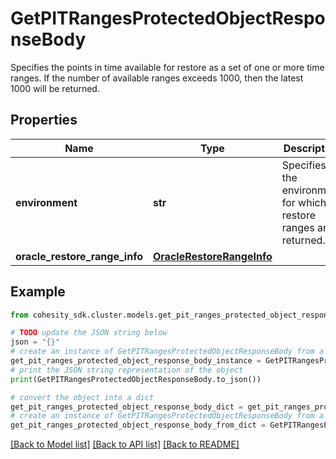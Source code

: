 # GetPITRangesProtectedObjectResponseBody

Specifies the points in time available for restore as a set of one or more time ranges. If the number of available ranges exceeds 1000, then the latest 1000 will be returned.

## Properties

Name | Type | Description | Notes
------------ | ------------- | ------------- | -------------
**environment** | **str** | Specifies the environment for which restore ranges are returned. | [optional] 
**oracle_restore_range_info** | [**OracleRestoreRangeInfo**](OracleRestoreRangeInfo.md) |  | [optional] 

## Example

```python
from cohesity_sdk.cluster.models.get_pit_ranges_protected_object_response_body import GetPITRangesProtectedObjectResponseBody

# TODO update the JSON string below
json = "{}"
# create an instance of GetPITRangesProtectedObjectResponseBody from a JSON string
get_pit_ranges_protected_object_response_body_instance = GetPITRangesProtectedObjectResponseBody.from_json(json)
# print the JSON string representation of the object
print(GetPITRangesProtectedObjectResponseBody.to_json())

# convert the object into a dict
get_pit_ranges_protected_object_response_body_dict = get_pit_ranges_protected_object_response_body_instance.to_dict()
# create an instance of GetPITRangesProtectedObjectResponseBody from a dict
get_pit_ranges_protected_object_response_body_from_dict = GetPITRangesProtectedObjectResponseBody.from_dict(get_pit_ranges_protected_object_response_body_dict)
```
[[Back to Model list]](../README.md#documentation-for-models) [[Back to API list]](../README.md#documentation-for-api-endpoints) [[Back to README]](../README.md)


